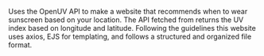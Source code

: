 Uses the OpenUV API to make a website that recommends when to wear sunscreen based on your location. The API fetched from returns the UV index based on longitude and latitude. Following the guidelines this website uses axios, EJS for templating, and follows a structured and organized file format.